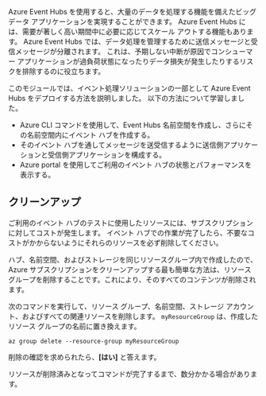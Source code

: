 Azure Event Hubs を使用すると、大量のデータを処理する機能を備えたビッグ データ アプリケーションを実現することができます。 Azure Event Hubs には、需要が著しく高い期間中に必要に応じてスケール アウトする機能もあります。 Azure Event Hubs では、データ処理を管理するために送信メッセージと受信メッセージが分離されます。 これは、予期しない中断が原因でコンシューマー アプリケーションが過負荷状態になったりデータ損失が発生したりするリスクを排除するのに役立ちます。

このモジュールでは、イベント処理ソリューションの一部として Azure Event Hubs をデプロイする方法を説明しました。 以下の方法について学習しました。

- Azure CLI コマンドを使用して、Event Hubs 名前空間を作成し、さらにその名前空間内にイベント ハブを作成する。 
- そのイベント ハブを通してメッセージを送受信するように送信側アプリケーションと受信側アプリケーションを構成する。
- Azure portal を使用してご利用のイベント ハブの状態とパフォーマンスを表示する。

## <a name="clean-up"></a>クリーンアップ 
<!---TODO: Do we need to include cleanup for the free education tier?--->

ご利用のイベント ハブのテストに使用したリソースには、サブスクリプションに対してコストが発生します。 イベント ハブでの作業が完了したら、不要なコストがかからないようにそれらのリソースを必ず削除してください。

ハブ、名前空間、およびストレージを同じリソースグループ内で作成したので、Azure サブスクリプションをクリーンアップする最も簡単な方法は、リソース グループを削除することです。これにより、そのすべてのコンテンツが削除されます。 

次のコマンドを実行して、リソース グループ、名前空間、ストレージ アカウント、およびすべての関連リソースを削除します。 `myResourceGroup` は、作成したリソース グループの名前に置き換えます。

```azurecli
az group delete --resource-group myResourceGroup
```

削除の確認を求められたら、**[はい]** と答えます。

リソースが削除済みとなってコマンドが完了するまで、数分かかる場合があります。
